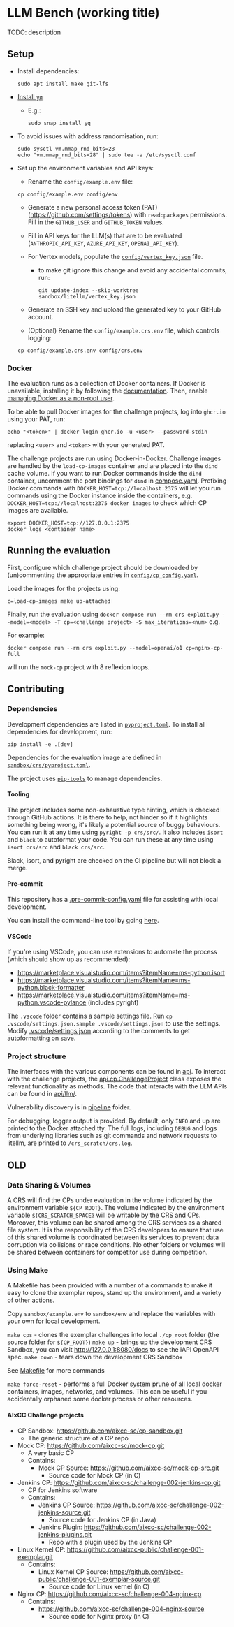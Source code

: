 # LLM Bench (working title)

TODO: description

## Setup

- Install dependencies:

  ```shell
  sudo apt install make git-lfs
  ```

- [Install `yq`](https://github.com/mikefarah/yq?tab=readme-ov-file#install)
  - E.g.:

    ```shell
    sudo snap install yq
    ```

- To avoid issues with address randomisation, run:

  ```shell
  sudo sysctl vm.mmap_rnd_bits=28
  echo "vm.mmap_rnd_bits=28" | sudo tee -a /etc/sysctl.conf
  ```

- Set up the environment variables and API keys:
  - Rename the `config/example.env` file:

  ```shell
  cp config/example.env config/env
  ```

  - Generate a new personal access token (PAT) (<https://github.com/settings/tokens>) with `read:packages` permissions.
    Fill in the `GITHUB_USER` and `GITHUB_TOKEN` values.
  - Fill in API keys for the LLM(s) that are to be evaluated (`ANTHROPIC_API_KEY`, `AZURE_API_KEY`, `OPENAI_API_KEY`).
  - For Vertex models, populate the [`config/vertex_key.json`](config/vertex_key.json) file.
    - to make git ignore this change and avoid any accidental commits, run:

      ```shell
      git update-index --skip-worktree sandbox/litellm/vertex_key.json
      ```

  - Generate an SSH key and upload the generated key to your GitHub account.

  - (Optional) Rename the `config/example.crs.env` file, which controls logging:

  ```shell
  cp config/example.crs.env config/crs.env
  ```

### Docker

The evaluation runs as a collection of Docker containers.
If Docker is unavailable, installing it by following the [documentation](https://docs.docker.com/engine/install/ubuntu/#install-using-the-repository).
Then, enable [managing Docker as a non-root user](https://docs.docker.com/engine/install/linux-postinstall/#manage-docker-as-a-non-root-user).

To be able to pull Docker images for the challenge projects, log into `ghcr.io` using your PAT, run:

  ```shell
  echo "<token>" | docker login ghcr.io -u <user> --password-stdin
  ```

replacing `<user>` and `<token>` with your generated PAT.

The challenge projects are run using Docker-in-Docker.
Challenge images are handled by the `load-cp-images` container and are placed into the `dind` cache volume.
If you want to run Docker commands inside the `dind` container, uncomment the port bindings for `dind` in
[compose.yaml](./compose.yaml).
Prefixing Docker commands with `DOCKER_HOST=tcp://localhost:2375` will let you run commands using the Docker instance
inside the containers, e.g. `DOCKER_HOST=tcp://localhost:2375 docker images` to check which CP images are available.

```shell
export DOCKER_HOST=tcp://127.0.0.1:2375
docker logs <container name>
```

## Running the evaluation

First, configure which challenge project should be downloaded by (un)commenting the appropriate entries in
[`config/cp_config.yaml`](./config/cp_config.yaml).

Load the images for the projects using:

```shell
c=load-cp-images make up-attached
```

Finally, run the evaluation using `docker compose run --rm crs exploit.py --model=<model> -T cp=<challenge project> -S max_iterations=<num>` e.g.

For example:

```shell
docker compose run --rm crs exploit.py --model=openai/o1 cp=nginx-cp-full
```

will run the `mock-cp` project with 8 reflexion loops.

## Contributing

### Dependencies

Development dependencies are listed in [`pyproject.toml`](./pyproject.toml).
To install all dependencies for development, run:

```shell
pip install -e .[dev]
```

Dependencies for the evaluation image are defined in [`sandbox/crs/pyproject.toml`](./sandbox/crs/pyproject.toml).

The project uses [`pip-tools`](https://github.com/jazzband/pip-tools) to manage dependencies.

#### Tooling

The project includes some non-exhaustive type hinting, which is checked through GitHub actions. It is there to help, not
hinder so if it highlights something being wrong, it's likely a potential source of buggy behaviours. You can run it at
any time using `pyright -p crs/src/`. It also includes `isort` and `black` to autoformat your code. You can run these at
any time using `isort crs/src` and `black crs/src`.

Black, isort, and pyright are checked on the CI pipeline but will not block a merge.

#### Pre-commit

This repository has a [.pre-commit-config.yaml](./.pre-commit-config.yaml) file for assisting with local development.

You can install the command-line tool by going [here](https://pre-commit.com/#install).

#### VSCode

If you're using VSCode, you can use extensions to automate the process (which should show up as recommended):

- <https://marketplace.visualstudio.com/items?itemName=ms-python.isort>
- <https://marketplace.visualstudio.com/items?itemName=ms-python.black-formatter>
- <https://marketplace.visualstudio.com/items?itemName=ms-python.vscode-pylance> (includes pyright)

The `.vscode` folder contains a sample settings file. Run `cp .vscode/settings.json.sample .vscode/settings.json` to use
the settings. Modify [.vscode/settings.json](./.vscode/settings.json) according to the comments to get autoformatting on
save.

### Project structure

The interfaces with the various components can be found in [api](sandbox/crs/src/api).
To interact with the challenge projects, the [api.cp.ChallengeProject](sandbox/src/api/cp.py) class exposes the relevant
functionality as methods.
The code that interacts with the LLM APIs can be found in [api/llm/](sandbox/src/api/llm).

Vulnerability discovery is in [pipeline](sandbox/src/pipeline) folder.

For debugging, logger output is provided. By default, only `INFO` and up are printed to the Docker attached tty. The
full logs, including `DEBUG` and logs from underlying libraries such as git commands and network requests to litellm,
are printed to `/crs_scratch/crs.log`.

## OLD

### Data Sharing & Volumes

A CRS will find the CPs under evaluation in the volume indicated by the environment variable `${CP_ROOT}`. The volume
indicated by the environment variable `${CRS_SCRATCH_SPACE}` will be writable by the CRS and CPs. Moreover, this volume
can be shared among the CRS services as a shared file system. It is the responsibility of the CRS developers to ensure
that use of this shared volume is coordinated between its services to prevent data corruption via collisions or race
conditions. No other folders or volumes will be shared between containers for competitor use during competition.

### Using Make

A Makefile has been provided with a number of a commands to make it easy to clone the exemplar repos, stand up the
environment, and a variety of other actions.

Copy `sandbox/example.env` to `sandbox/env` and replace the variables with your own for local development.

`make cps` - clones the exemplar challenges into local `./cp_root` folder (the source folder for `${CP_ROOT}`)
`make up` - brings up the development CRS Sandbox, you can visit <http://127.0.0.1:8080/docs> to see the iAPI OpenAPI
spec. `make down` - tears down the development CRS Sandbox

See [Makefile](./Makefile) for more commands

`make force-reset` - performs a full Docker system prune of all local docker containers, images, networks, and volumes.
This can be useful if you accidentally orphaned some docker process or other resources.

#### AIxCC Challenge projects

- CP Sandbox: <https://github.com/aixcc-sc/cp-sandbox.git>
  - The generic structure of a CP repo
- Mock CP: <https://github.com/aixcc-sc/mock-cp.git>
  - A very basic CP
  - Contains:
    - Mock CP Source: <https://github.com/aixcc-sc/mock-cp-src.git>
      - Source code for Mock CP (in C)
- Jenkins CP: <https://github.com/aixcc-sc/challenge-002-jenkins-cp.git>
  - CP for Jenkins software
  - Contains:
    - Jenkins CP Source: <https://github.com/aixcc-sc/challenge-002-jenkins-source.git>
      - Source code for Jenkins CP (in Java)
    - Jenkins Plugin: <https://github.com/aixcc-sc/challenge-002-jenkins-plugins.git>
      - Repo with a plugin used by the Jenkins CP
- Linux Kernel CP: <https://github.com/aixcc-public/challenge-001-exemplar.git>
  - Contains:
    - Linux Kernel CP Source: <https://github.com/aixcc-public/challenge-001-exemplar-source.git>
      - Source code for Linux kernel (in C)
- Nginx CP: <https://github.com/aixcc-sc/challenge-004-nginx-cp>
  - Contains:
    - <https://github.com/aixcc-sc/challenge-004-nginx-source>
      - Source code for Nginx proxy (in C)
